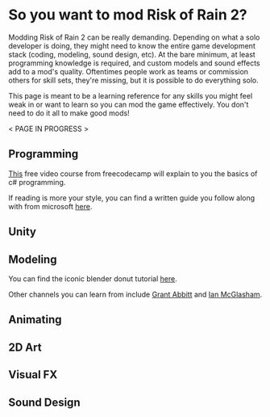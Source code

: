 # So you want to mod Risk of Rain 2?

Modding Risk of Rain 2 can be really demanding. Depending on what a solo developer is doing, they might need to know the entire game development stack (coding, modeling, sound design, etc). At the bare minimum, at least programming knowledge is required, and custom models and sound effects add to a mod's quality. Oftentimes people work as teams or commission others for skill sets, they're missing, but it is possible to do everything solo. 

This page is meant to be a learning reference for any skills you might feel weak in or want to learn so you can mod the game effectively. You don't need to do it all to make good mods!

< PAGE IN PROGRESS >

## Programming
[This](https://www.youtube.com/watch?v=GhQdlIFylQ8) free video course from freecodecamp will explain to you the basics of c# programming.

If reading is more your style, you can find a written guide you follow along with from microsoft [here](https://dotnet.microsoft.com/en-us/learn/csharp).
## Unity

## Modeling
You can find the iconic blender donut tutorial [here](https://www.youtube.com/watch?v=B0J27sf9N1Y&list=PLjEaoINr3zgEPv5y--4MKpciLaoQYZB1Z).

Other channels you can learn from include [Grant Abbitt](https://www.youtube.com/@grabbitt) and [Ian McGlasham](https://www.youtube.com/@ianmcglasham).

## Animating

## 2D Art

## Visual FX

## Sound Design
